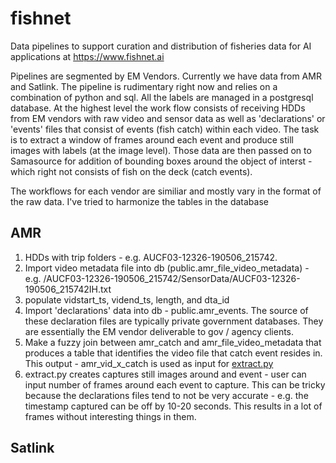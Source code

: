 # fishnet
Data pipelines to support curation and distribution of fisheries data for AI applications at https://www.fishnet.ai

Pipelines are segmented by EM Vendors. Currently we have data from AMR and Satlink. The pipeline is rudimentary right now and relies on a combination of python and sql. All the labels are managed in a postgresql database. At the highest level the work flow consists of receiving HDDs from EM vendors with raw video and sensor data as well as 'declarations' or 'events' files that consist of events (fish catch) within each video. The task is to extract a window of frames around each event and produce still images with labels (at the image level). Those data are then passed on to Samasource for addition of bounding boxes around the object of interst - which right not consists of fish on the deck (catch events). 

The workflows for each vendor are similiar and mostly vary in the format of the raw data. I've tried to harmonize the tables in the database

## AMR

1. HDDs with trip folders - e.g. AUCF03-12326-190506_215742.
2. Import video metadata file into db (public.amr_file_video_metadata) - e.g. /AUCF03-12326-190506_215742/SensorData/AUCF03-12326-190506_215742IH.txt
3. populate vidstart_ts, vidend_ts, length, and dta_id
4. Import 'declarations' data into db - public.amr_events. The source of these declaration files are typically private government databases. They are essentially the EM vendor deliverable to gov / agency clients.
5. Make a fuzzy join between amr_catch and amr_file_video_metadata that produces a table that identifies the video file that catch event resides in. This output - amr_vid_x_catch is used as input for [extract.py](https://github.com/tnc-ca-geo/extract)
6. extract.py creates captures still images around and event - user can input number of frames around each event to capture. This can be tricky because the declarations files tend to not be very accurate - e.g. the timestamp captured can be off by 10-20 seconds. This results in a lot of frames without interesting things in them.

## Satlink


